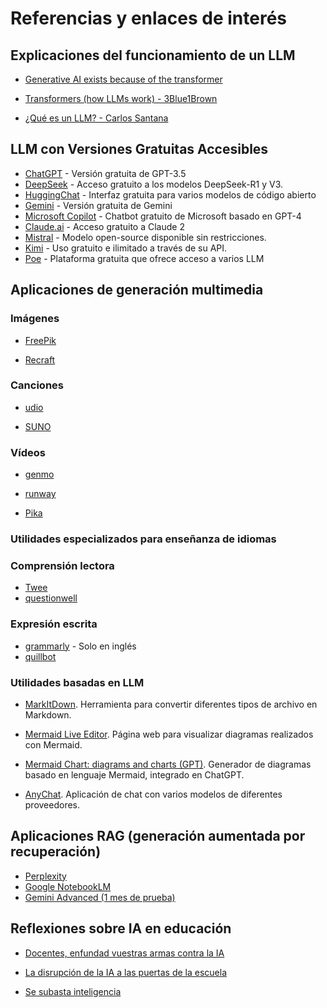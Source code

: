 # Referencias y enlaces de interés

## Explicaciones del funcionamiento de un LLM

- [Generative AI exists because of the transformer](https://ig.ft.com/generative-ai/)

- [Transformers (how LLMs work) - 3Blue1Brown](https://www.youtube.com/watch?v=wjZofJX0v4M)

- [¿Qué es un LLM? - Carlos Santana](https://www.youtube.com/watch?v=Sz4qacFBHLk)

## LLM con Versiones Gratuitas Accesibles

- [ChatGPT](https://chat.openai.com/) - Versión gratuita de GPT-3.5
- [DeepSeek](https://deep-seek.chat/en/) - Acceso gratuito a los modelos DeepSeek-R1 y V3.
- [HuggingChat](https://huggingface.co/chat/) - Interfaz gratuita para varios modelos de código abierto
- [Gemini](https://gemini.google.com/) - Versión gratuita de Gemini
- [Microsoft Copilot](https://copilot.microsoft.com/t) - Chatbot gratuito de Microsoft basado en GPT-4
- [Claude.ai](https://www.anthropic.com/claude) - Acceso gratuito a Claude 2
- [Mistral](https://mistral.ai/) - Modelo open-source disponible sin restricciones.
- [Kimi](https://kimi.ai/) - Uso gratuito e ilimitado a través de su API.
- [Poe](https://poe.com/) - Plataforma gratuita que ofrece acceso a varios LLM

## Aplicaciones de generación multimedia

### Imágenes

- [FreePik](https://www.freepik.es)

- [Recraft](https://www.recraft.ai)


### Canciones

- [udio](https://www.udio.com)

- [SUNO](https://suno.com)


### Vídeos

- [genmo](https://www.genmo.ai)

- [runway](https://runwayml.com)

- [Pika](https://pika.art)


### Utilidades especializados para enseñanza de idiomas

### Comprensión lectora
- [Twee](https://app.twee.com/)
- [questionwell](https://app.questionwell.org/)

### Expresión escrita
- [grammarly](https://app.grammarly.com/) - Solo en inglés
- [quillbot](https://quillbot.com/)

### Utilidades basadas en LLM

- [MarkItDown](https://huggingface.co/spaces/ShubhamMhaske/MarkItDown_Microsoft). Herramienta para convertir diferentes tipos de archivo en Markdown.

- [Mermaid Live Editor](https://mermaid.live/). Página web para visualizar diagramas realizados con Mermaid.

- [Mermaid Chart: diagrams and charts (GPT)](https://chatgpt.com/g/g-1IRFKwq4G-mermaid-chart-diagrams-and-charts). Generador de diagramas basado en lenguaje Mermaid, integrado en ChatGPT.

- [AnyChat](https://huggingface.co/spaces/akhaliq/anychat). Aplicación de chat con varios modelos de diferentes proveedores.


## Aplicaciones RAG (generación aumentada por recuperación)

- [Perplexity](https://www.perplexity.ai)
- [Google NotebookLM](https://notebooklm.google.com)
- [Gemini Advanced (1 mes de prueba)](https://gemini.google.com/)

## Reflexiones sobre IA en educación

- [Docentes, enfundad vuestras armas contra la IA](https://davidlms.com/es/docentes-enfundad-vuestras-armas-contra-la-ia/)

- [La disrupción de la IA a las puertas de la escuela](https://davidlms.com/es/la-disrupción-de-la-ia-a-las-puertas-de-la-escuela/)

- [Se subasta inteligencia](https://davidlms.com/es/se-subasta-inteligencia/)